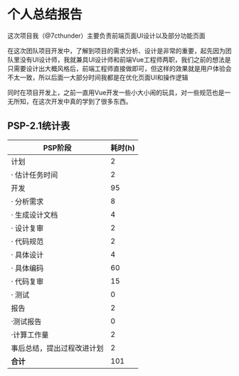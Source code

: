 # 个人总结报告

这次项目我（@7cthunder）主要负责前端页面UI设计以及部分功能页面

在这次团队项目开发中，了解到项目的需求分析、设计是非常的重要，起先因为团队里没有UI设计师，我就兼具UI设计师和前端Vue工程师两职，我们之前的想法是只需要设计出大概风格后，前端工程师直接做即可，但这样的效果就是用户体验会不太一致，所以后面一大部分时间我都是在优化页面UI和操作逻辑

同时在项目开发上，之前一直用Vue开发一些小大小闹的玩具，对一些规范也是一无所知，在这次开发中真的学到了很多东西。

## PSP-2.1统计表

| PSP阶段                    | 耗时(h) |
| -------------------------- | ------- |
| 计划                       | 2       |
| · 估计任务时间             | 2       |
| 开发                       | 95      |
| · 分析需求                 | 8       |
| · 生成设计文档             | 4       |
| · 设计复审                 | 2       |
| · 代码规范                 | 2       |
| · 具体设计                 | 4       |
| · 具体编码                 | 60      |
| · 代码复审                 | 15      |
| · 测试                     | 0       |
| 报告                       | 2       |
| ·测试报告                  | 0       |
| ·计算工作量                | 2       |
| 事后总结，提出过程改进计划 | 2       |
| **合计**                   | 101     |

